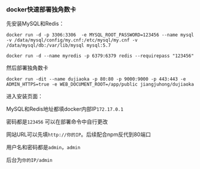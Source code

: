 ### docker快速部署独角数卡

先安装MySQL和Redis：

```
docker run -d -p 3306:3306  -e MYSQL_ROOT_PASSWORD=123456 --name mysql -v /data/mysql/config/my.cnf:/etc/mysql/my.cnf -v /data/mysql/db:/var/lib/mysql mysql:5.7
```

```
docker run -d --name myredis -p 6379:6379 redis --requirepass "123456"
```

然后部署独角数卡

```
docker run -dit --name dujiaoka -p 80:80 -p 9000:9000 -p 443:443 -e ADMIN_HTTPS=true -e WEB_DOCUMENT_ROOT=/app/public jiangjuhong/dujiaoka
```

进入安装页面：


MySQL和Redis地址都填docker内部IP`172.17.0.1`

密码都是`123456`  可以在部署命令中自行更改

网站URL可以先填`http://你的IP`。后续配合npm反代到80端口

用户名和密码都是`admin`，`admin`

后台为`你的IP/admin`
